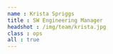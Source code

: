 ```yaml
---
name : Krista Spriggs
title : SW Engineering Manager
headshot : /img/team/krista.jpg
class : ops
all : true
---
```

